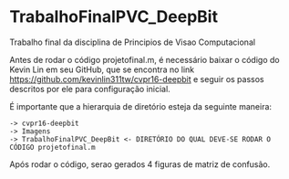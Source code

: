 # TrabalhoFinalPVC_DeepBit
Trabalho final da disciplina de Principios de Visao Computacional

Antes de rodar o código projetofinal.m, é necessário baixar o código do Kevin Lin em seu GitHub, que se encontra no link
https://github.com/kevinlin311tw/cvpr16-deepbit e seguir os passos descritos por ele para configuração inicial.

É importante que a hierarquia de diretório esteja da seguinte maneira:

	-> cvpr16-deepbit
	-> Imagens
	-> TrabalhoFinalPVC_DeepBit <- DIRETÓRIO DO QUAL DEVE-SE RODAR O CÓDIGO projetofinal.m

Após rodar o código, serao gerados 4 figuras de matriz de confusão.